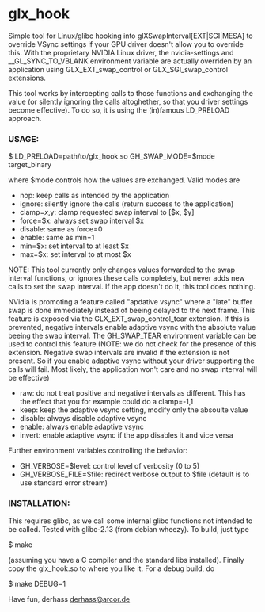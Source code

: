 glx_hook
========

Simple tool for Linux/glibc hooking into glXSwapInterval[EXT|SGI|MESA] to
override VSync settings if your GPU driver doesn't allow you to override
this. With the proprietary NVIDIA Linux driver, the nvidia-settings and
__GL_SYNC_TO_VBLANK environment variable are actually overriden by an
application using GLX_EXT_swap_control or GLX_SGI_swap_control extensions.

This tool works by intercepting calls to those functions and exchanging the
value (or silently ignoring the calls altoghether, so that you driver
settings become effective). To do so, it is using the (in)famous LD_PRELOAD
approach.

### USAGE:

$ LD_PRELOAD=path/to/glx_hook.so GH_SWAP_MODE=$mode target_binary

where $mode controls how the values are exchanged. Valid modes are
* nop: keep calls as intended by the application
* ignore: silently ignore the calls (return success to the application)
* clamp=$x,$y: clamp requested swap interval to [$x, $y]
* force=$x: always set swap interval $x
* disable: same as force=0
* enable: same as min=1
* min=$x: set interval to at least $x
* max=$x: set interval to at most $x

NOTE: This tool currently only changes values forwarded to the swap interval
functions, or ignores these calls completely, but never adds new calls
to set the swap interval. If the app doesn't do it, this tool does nothing.

NVidia is promoting a feature called "apdative vsync" where a "late" buffer
swap is done immediately instead of beeing delayed to the next frame. This 
feature is exposed via the GLX_EXT_swap_control_tear extension. If this is
prevented, negative intervals enable adaptive vsync with the absolute
value beeing the swap interval. The GH_SWAP_TEAR environment variable can
be used to control this feature (NOTE: we do not check for the presence
of this extension. Negative swap intervals are invalid if the extension is
not present. So if you enable adaptive vsync without your driver supporting
the calls will fail. Most likely, the application won't care and no swap
interval will be effective)
* raw: do not treat positive and negative intervals as different. This has
the effect that you for example could do a clamp=-1,1
* keep: keep the adaptive vsync setting, modify only the absoulte value
* disable: always disable adaptive vsync
* enable: always enable adaptive vsync
* invert: enable adaptive vsync if the app disables it and vice versa

Further environment variables controlling the behavior:
* GH_VERBOSE=$level: control level of verbosity (0 to 5)
* GH_VERBOSE_FILE=$file: redirect verbose output to $file (default is to use
			   standard error stream)

### INSTALLATION:

This requires glibc, as we call some internal glibc functions not intended to
be called. Tested with glibc-2.13 (from debian wheezy). To build, just type

$ make

(assuming you have a C compiler and the standard libs installed).
Finally copy the glx_hook.so to where you like it. For a debug build, do

$ make DEBUG=1

Have fun,
     derhass <derhass@arcor.de>

